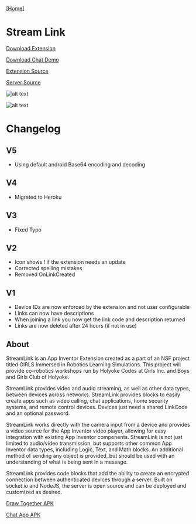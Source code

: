 [[Home]](https://orange.haus)

# Stream Link

[Download Extension](https://orange.haus/streamlink/StreamLink.aix)

[Download Chat Demo](https://orange.haus/streamlink/StreamLinkDemo.aia)

[Extension Source](https://github.com/holyokecodes/appinventor-sources)

[Server Source](https://github.com/tgb20/StreamLink)

![alt text](https://orange.haus/streamlink/hostimage.png "Picture of Host Device")

![alt text](https://orange.haus/streamlink/clientimage.png "Picture of Client Device")

# Changelog

## V5
- Using default android Base64 encoding and decoding

## V4
- Migrated to Heroku

## V3
- Fixed Typo

## V2
- Icon shows ! if the extension needs an update
- Corrected spelling mistakes
- Removed OnLinkCreated

## V1
- Device IDs are now enforced by the extension and not user configurable
- Links can now have descriptions
- When joining a link you now get the link code and description returned
- Links are now deleted after 24 hours (if not in use)

## About
StreamLink is an App Inventor Extension created as a part of an NSF project titled GIRLS Immersed in Robotics Learning Simulations. This project will provide co-robotics workshops run by Holyoke Codes at Girls Inc. and Boys and Girls Club of Holyoke. 

StreamLink provides video and audio streaming, as well as other data types, between devices across networks. StreamLink provides blocks to easily create apps such as video calling, chat applications, home security systems, and remote control devices. Devices just need a shared LinkCode and an optional password.

StreamLink works directly with the camera input from a device and provides a video source for the App Inventor video player, allowing for easy integration with existing App Inventor components. StreamLink is not just limited to audio/video transmission, but supports other common App Inventor data types, including Logic, Text, and Math blocks. An additional method of sending any object is provided, but should be used with an understanding of what is being sent in a message.

StreamLink provides code blocks that add the ability to create an encrypted connection between authenticated devices through a server. Built on socket.io and NodeJS, the server is open source and can be deployed and customized as desired.

[Draw Together APK](https://orange.haus/streamlink/DrawTogether.apk)

[Chat App APK](https://orange.haus/streamlink/StreamLinkDemo.apk)
